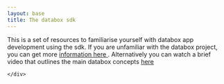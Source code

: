 ```yaml
---
layout: base
title: The databox sdk
---
```


<div class="jumbo">
	<div class="about"> 
		This is a set of resources to familiarise yourself with databox app development using the sdk.  If you are unfamiliar with the databox project, you can get more <a href="https://www.databoxproject.uk">information here </a>.  Alternatively you can watch a brief video that outlines the main databox concepts <a href="https://www.youtube.com/watch?v=hJQiIrkJniU">here</a>
		
	</div>
</div>




